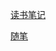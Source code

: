 [读书笔记](https://tianlujun.github.io/reading-notes)

[随笔](https://tianlujun.github.io/reading-notes/Essay)
